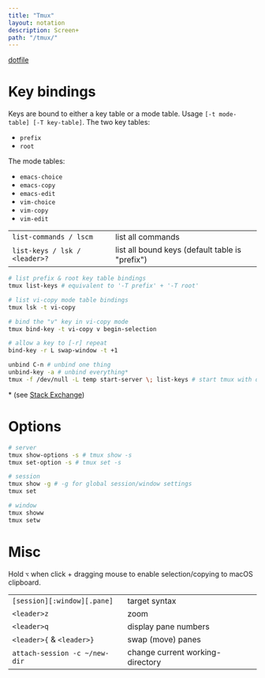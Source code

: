 ```yaml
---
title: "Tmux"
layout: notation
description: Screen+
path: "/tmux/"
---
```



<a href="https://github.com/cozywigwam/dotfiles/blob/master/.tmux.conf" target="_blank" alt="tmux dotfile">dotfile</a>


# Key bindings

Keys are bound to either a key table or a mode table. Usage `[-t mode-table] [-T key-table]`. The two key tables: 

- `prefix`
- `root`

The mode tables:

- `emacs-choice`
- `emacs-copy`
- `emacs-edit`
- `vim-choice`
- `vim-copy`
- `vim-edit`

|||
|-|-|
`list-commands / lscm` | list all commands
`list-keys / lsk / <leader>?` | list all bound keys (default table is "prefix")


```bash
# list prefix & root key table bindings
tmux list-keys # equivalent to '-T prefix' + '-T root'

# list vi-copy mode table bindings
tmux lsk -t vi-copy

# bind the "v" key in vi-copy mode
tmux bind-key -t vi-copy v begin-selection

# allow a key to [-r] repeat
bind-key -r L swap-window -t +1

unbind C-n # unbind one thing
unbind-key -a # unbind everything* 
tmux -f /dev/null -L temp start-server \; list-keys # start tmux with default keys
```

\* (see <a href="http://unix.stackexchange.com/questions/57641/reload-of-tmux-config-not-unbinding-keys-bind-key-is-cumulative" target="_blank" alt="stack exchange">Stack Exchange</a>)


# Options

```bash
# server
tmux show-options -s # tmux show -s
tmux set-option -s # tmux set -s

# session
tmux show -g # -g for global session/window settings
tmux set

# window
tmux showw
tmux setw
```


# Misc

Hold `⌥` when click + dragging mouse to enable selection/copying to macOS clipboard.

|||
|-|-|
`[session][:window][.pane]` | target syntax
`<leader>z` | zoom
`<leader>q` | display pane numbers
`<leader>{` & `<leader>}` | swap (move) panes
`attach-session -c ~/new-dir` | change current working-directory
